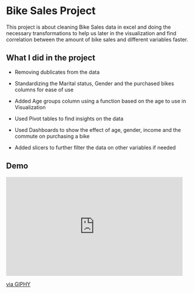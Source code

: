 
# Bike Sales Project

This project is about cleaning Bike Sales data in excel and doing the necessary transformations to help us later in the visualization and find correlation between the amount of bike sales and different variables faster.

## What I did in the project

- Removing dublicates from the data

- Standardizing the Marital status, Gender and the purchased bikes columns for ease of use

- Added Age groups column using a function based on the age to use in Visualization

- Used Pivot tables to find insights on the data 

- Used Dashboards to show the effect of age, gender, income and the commute on purchasing a bike

- Added slicers to further filter the data on other variables if needed


## Demo

<iframe src="https://giphy.com/embed/TD75W2psoH1mrMigD6" width="480" height="270" frameBorder="0" class="giphy-embed" allowFullScreen></iframe><p><a href="https://giphy.com/gifs/TD75W2psoH1mrMigD6">via GIPHY</a></p>
